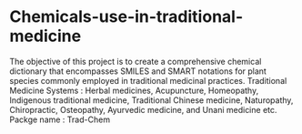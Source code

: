 # Chemicals-use-in-traditional-medicine
The objective of this project is to create a comprehensive chemical dictionary that encompasses SMILES and SMART notations for plant species commonly employed in traditional medicinal practices.
Traditional Medicine Systems : Herbal medicines, Acupuncture, Homeopathy, Indigenous traditional medicine, Traditional Chinese medicine, Naturopathy, Chiropractic, Osteopathy, Ayurvedic medicine, and Unani medicine etc.
Packge name : Trad-Chem
